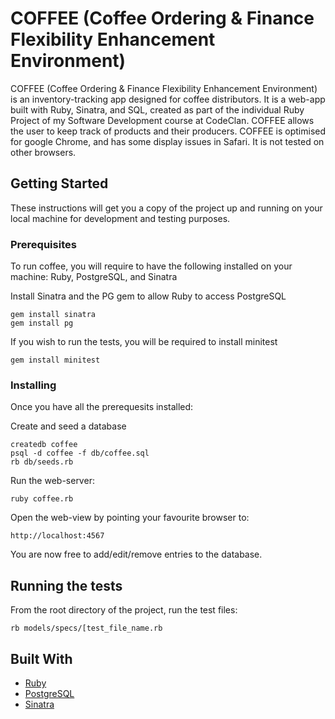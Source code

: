 # COFFEE (Coffee Ordering & Finance Flexibility Enhancement Environment)

COFFEE (Coffee Ordering & Finance Flexibility Enhancement Environment) is an inventory-tracking app designed for coffee distributors. 
It is a web-app built with Ruby, Sinatra, and SQL, created as part of the individual Ruby Project of my Software Development course at CodeClan.
COFFEE allows the user to keep track of products and their producers.
COFFEE is optimised for google Chrome, and has some display issues in Safari. It is not tested on other browsers.

## Getting Started

These instructions will get you a copy of the project up and running on your local machine for development and testing purposes. 

### Prerequisites

To run coffee, you will require to have the following installed on your machine: Ruby, PostgreSQL, and Sinatra

Install Sinatra and the PG gem to allow Ruby to access PostgreSQL
```
gem install sinatra
gem install pg
```
If you wish to run the tests, you will be required to install minitest
```
gem install minitest
```

### Installing

Once you have all the prerequesits installed:

Create and seed a database

```
createdb coffee
psql -d coffee -f db/coffee.sql
rb db/seeds.rb
```

Run the web-server:

```
ruby coffee.rb
```

Open the web-view by pointing your favourite browser to:

```
http://localhost:4567
```

You are now free to add/edit/remove entries to the database.

## Running the tests

From the root directory of the project, run the test files:
```
rb models/specs/[test_file_name.rb
```

## Built With

* [Ruby](https://www.ruby-lang.org)
* [PostgreSQL](https://www.postgresql.org)
* [Sinatra](http://sinatrarb.com)

